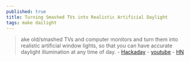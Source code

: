 ```yaml
---
published: true
title: Turning Smashed TVs into Realistic Artificial Daylight
tags: make dailight
---
```

> ake old/smashed TVs and computer monitors and turn them into realistic artificial window lights, so that you can have accurate daylight illumination at any time of day. - [Hackaday](https://hackaday.com/2019/08/17/great-artificial-daylight-via-broken-tvs/) - [youtube](https://www.youtube.com/watch?time_continue=207&v=8JrqH2oOTK4&feature=emb_logo) - [HN](https://news.ycombinator.com/item?id=22827833)
